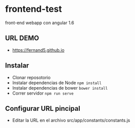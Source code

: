 # frontend-test
front-end webapp con angular 1.6

## URL DEMO
- https://fernand5.github.io

## Instalar
- Clonar reposotorio
- Instalar dependencias de Node ```npm install```
- Instalar dependencias de bower ```bower install```
- Correr servidor ```npm run serve```

## Configurar URL pincipal
- Editar la URL en el archivo src/app/constants/constants.js
